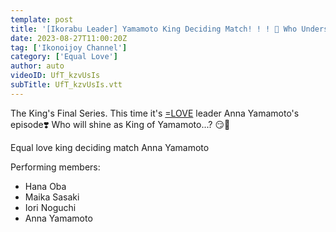 ```yaml
---
template: post
title: '[Ikorabu Leader] Yamamoto King Deciding Match! ! ! 👑 Who Understands Anna Yamamoto Best?'
date: 2023-08-27T11:00:20Z
tag: ['Ikonoijoy Channel']
category: ['Equal Love']
author: auto 
videoID: UfT_kzvUsIs
subTitle: UfT_kzvUsIs.vtt
---
```

The King's Final Series. This time it's [=LOVE](https://www.jpopsub.com/artist/love) leader Anna Yamamoto's episode❣️
Who will shine as King of Yamamoto...? 😏👑

Equal love king deciding match Anna Yamamoto

Performing members:

- Hana Oba
- Maika Sasaki
- Iori Noguchi
- Anna Yamamoto

